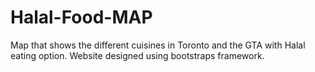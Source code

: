 # Halal-Food-MAP
Map that shows the different cuisines in Toronto and the GTA with Halal eating option. 
Website designed using bootstraps framework.
